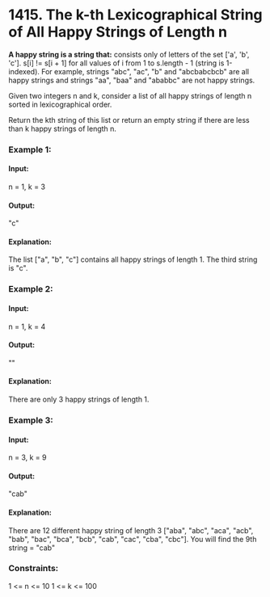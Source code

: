 # 1415. The k-th Lexicographical String of All Happy Strings of Length n
**A happy string is a string that:**
consists only of letters of the set ['a', 'b', 'c'].
s[i] != s[i + 1] for all values of i from 1 to s.length - 1 (string is 1-indexed).
For example, strings "abc", "ac", "b" and "abcbabcbcb" are all happy strings and strings "aa", "baa" and "ababbc" are not happy strings.

Given two integers n and k, consider a list of all happy strings of length n sorted in lexicographical order.

Return the kth string of this list or return an empty string if there are less than k happy strings of length n.

### Example 1:
#### Input:
n = 1, k = 3
#### Output: 
"c"
#### Explanation:
The list ["a", "b", "c"] contains all happy strings of length 1. The third string is "c".

### Example 2:
#### Input:
n = 1, k = 4
#### Output:
""
#### Explanation:
There are only 3 happy strings of length 1.

### Example 3:
#### Input:
n = 3, k = 9
#### Output:
"cab"
#### Explanation: 
There are 12 different happy string of length 3 ["aba", "abc", "aca", "acb", "bab", "bac", "bca", "bcb", "cab", "cac", "cba", "cbc"]. You will find the 9th string = "cab"
 
### Constraints:
1 <= n <= 10
1 <= k <= 100


